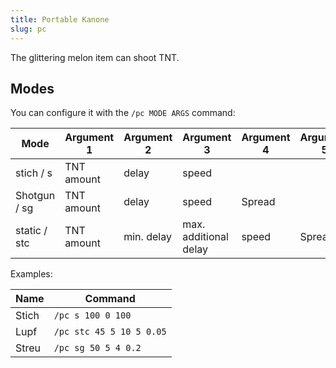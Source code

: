 ```yaml
---
title: Portable Kanone
slug: pc
---
```


The glittering melon item can shoot TNT.

## Modes

You can configure it with the `/pc MODE ARGS` command:

Mode         | Argument 1 | Argument 2 | Argument 3                | Argument 4      | Argument 5
------------ | ---------- | ---------- | --------------------- | --------------- | ----------
stich / s    | TNT amount | delay      | speed
Shotgun / sg | TNT amount | delay      | speed                 | Spread
static / stc | TNT amount | min. delay | max. additional delay | speed  | Spread

Examples:

Name  | Command
----- | -------
Stich | `/pc s 100 0 100`
Lupf  | `/pc stc 45 5 10 5 0.05`
Streu | `/pc sg 50 5 4 0.2`

